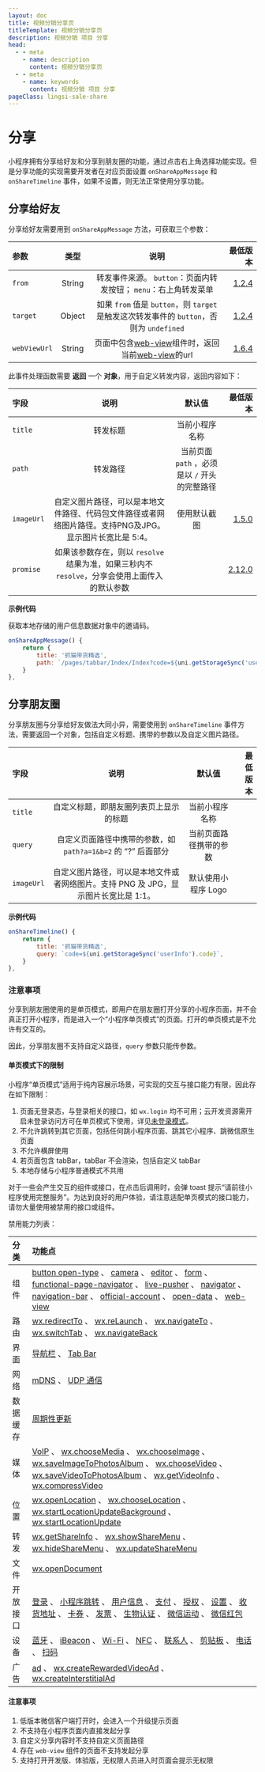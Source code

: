 ```yaml
---
layout: doc
title: 视频分销分享页
titleTemplate: 视频分销分享页
description: 视频分销 项目 分享
head:
  - - meta
    - name: description
      content: 视频分销分享页
  - - meta
    - name: keywords
      content: 视频分销 项目 分享
pageClass: lingsi-sale-share
---
```


# 分享

小程序拥有分享给好友和分享到朋友圈的功能，通过点击右上角选择功能实现。但是分享功能的实现需要开发者在对应页面设置 `onShareAppMessage` 和 `onShareTimeline` 事件，如果不设置，则无法正常使用分享功能。

## 分享给好友

分享给好友需要用到 `onShareAppMessage` 方法，可获取三个参数：

| 参数       | 类型   | 说明                | 最低版本          |
| :--------- | :-----: | :--------------------------------: | -----------------------------------------------------------: |
| `from`       | String | 转发事件来源。 `button`：页面内转发按钮； `menu`：右上角转发菜单 | [1.2.4](https://developers.weixin.qq.com/miniprogram/dev/framework/compatibility.html) |
| `target`     | Object | 如果 `from` 值是 `button`，则 `target` 是触发这次转发事件的 `button`，否则为 `undefined` | [1.2.4](https://developers.weixin.qq.com/miniprogram/dev/framework/compatibility.html) |
| `webViewUrl` | String | 页面中包含[web-view](https://developers.weixin.qq.com/miniprogram/dev/component/web-view.html)组件时，返回当前[web-view](https://developers.weixin.qq.com/miniprogram/dev/component/web-view.html)的url | [1.6.4](https://developers.weixin.qq.com/miniprogram/dev/framework/compatibility.html) |

此事件处理函数需要 **返回** 一个 **对象**，用于自定义转发内容，返回内容如下：

| 字段     | 说明        | 默认值    | 最低版本                 |
| :------- | :--------: | :--------------------------: | -------------------------: |
| `title`    | 转发标题            | 当前小程序名称  |             |
| `path`     | 转发路径          | 当前页面 `path` ，必须是以 `/` 开头的完整路径 |      |
| `imageUrl` | 自定义图片路径，可以是本地文件路径、代码包文件路径或者网络图片路径。支持PNG及JPG。显示图片长宽比是 5:4。 | 使用默认截图      | [1.5.0](https://developers.weixin.qq.com/miniprogram/dev/framework/compatibility.html) |
| `promise`  | 如果该参数存在，则以 `resolve` 结果为准，如果三秒内不 `resolve`，分享会使用上面传入的默认参数 |   | [2.12.0](https://developers.weixin.qq.com/miniprogram/dev/framework/compatibility.html) |

**示例代码**

获取本地存储的用户信息数据对象中的邀请码。

```js
onShareAppMessage() {
	return {
		title: '抓猫带货精选',
		path: `/pages/tabbar/Index/Index?code=${uni.getStorageSync('userInfo').code}`,
	}
},
```

## 分享朋友圈

分享朋友圈与分享给好友做法大同小异，需要使用到 `onShareTimeline` 事件方法，需要返回一个对象，包括自定义标题、携带的参数以及自定义图片路径。

| 字段     | 说明               | 默认值           | 最低版本 |
| :------- | :-----------------------------------: | :---------------------: | -------: |
| `title`    | 自定义标题，即朋友圈列表页上显示的标题                       | 当前小程序名称         |          |
| `query`    | 自定义页面路径中携带的参数，如 `path?a=1&b=2` 的 “?” 后面部分  | 当前页面路径携带的参数 |          |
| `imageUrl` | 自定义图片路径，可以是本地文件或者网络图片。支持 PNG 及 JPG，显示图片长宽比是 1:1。 | 默认使用小程序 Logo    |          |

**示例代码**

```js
onShareTimeline() {
	return {
		title: '抓猫带货精选',
		query: `code=${uni.getStorageSync('userInfo').code}`,
	}
},
```

### 注意事项

分享到朋友圈使用的是单页模式，即用户在朋友圈打开分享的小程序页面，并不会真正打开小程序，而是进入一个“小程序单页模式”的页面。打开的单页模式是不允许有交互的。

因此，分享朋友圈不支持自定义路径，`query` 参数只能传参数。

#### 单页模式下的限制

小程序“单页模式”适用于纯内容展示场景，可实现的交互与接口能力有限，因此存在如下限制：

1. 页面无登录态，与登录相关的接口，如 `wx.login` 均不可用；云开发资源需开启未登录访问方可在单页模式下使用，详见[未登录模式](https://developers.weixin.qq.com/miniprogram/dev/wxcloud/basis/identityless.html)。
2. 不允许跳转到其它页面，包括任何跳小程序页面、跳其它小程序、跳微信原生页面
3. 不允许横屏使用
4. 若页面包含 tabBar，tabBar 不会渲染，包括自定义 tabBar
5. 本地存储与小程序普通模式不共用

对于一些会产生交互的组件或接口，在点击后调用时，会弹 toast 提示“请前往小程序使用完整服务”。为达到良好的用户体验，请注意适配单页模式的接口能力，请勿大量使用被禁用的接口或组件。

禁用能力列表：

| 分类     | 功能点                                                       |
| :------- | :----------------------------------------------------------- |
| 组件     | [button open-type](https://developers.weixin.qq.com/miniprogram/dev/component/button.html) 、 [camera](https://developers.weixin.qq.com/miniprogram/dev/component/camera.html) 、 [editor](https://developers.weixin.qq.com/miniprogram/dev/component/editor.html) 、 [form](https://developers.weixin.qq.com/miniprogram/dev/component/form.html) 、 [functional-page-navigator](https://developers.weixin.qq.com/miniprogram/dev/component/functional-page-navigator.html) 、 [live-pusher](https://developers.weixin.qq.com/miniprogram/dev/component/live-pusher.html) 、 [navigator](https://developers.weixin.qq.com/miniprogram/dev/component/navigator.html) 、 [navigation-bar](https://developers.weixin.qq.com/miniprogram/dev/component/navigation-bar.html) 、 [official-account](https://developers.weixin.qq.com/miniprogram/dev/component/official-account.html) 、 [open-data](https://developers.weixin.qq.com/miniprogram/dev/component/open-data.html) 、 [web-view](https://developers.weixin.qq.com/miniprogram/dev/component/web-view.html) |
| 路由     | [wx.redirectTo](https://developers.weixin.qq.com/miniprogram/dev/api/route/wx.redirectTo.html) 、 [wx.reLaunch](https://developers.weixin.qq.com/miniprogram/dev/api/route/wx.reLaunch.html) 、 [wx.navigateTo](https://developers.weixin.qq.com/miniprogram/dev/api/route/wx.navigateTo.html) 、 [wx.switchTab](https://developers.weixin.qq.com/miniprogram/dev/api/route/wx.switchTab.html) 、 [wx.navigateBack](https://developers.weixin.qq.com/miniprogram/dev/api/route/wx.navigateBack.html) |
| 界面     | [导航栏](https://developers.weixin.qq.com/miniprogram/dev/api/ui/navigation-bar/wx.showNavigationBarLoading.html) 、 [Tab Bar](https://developers.weixin.qq.com/miniprogram/dev/api/ui/tab-bar/wx.showTabBarRedDot.html) |
| 网络     | [mDNS](https://developers.weixin.qq.com/miniprogram/dev/api/network/mdns/wx.startLocalServiceDiscovery.html) 、 [UDP 通信](https://developers.weixin.qq.com/miniprogram/dev/api/network/udp/wx.createUDPSocket.html) |
| 数据缓存 | [周期性更新](https://developers.weixin.qq.com/miniprogram/dev/api/storage/background-fetch/wx.getBackgroundFetchData.html) |
| 媒体     | [VoIP](https://developers.weixin.qq.com/miniprogram/dev/api/media/voip/wx.joinVoIPChat.html) 、 [wx.chooseMedia](https://developers.weixin.qq.com/miniprogram/dev/api/media/video/wx.chooseMedia.html) 、 [wx.chooseImage](https://developers.weixin.qq.com/miniprogram/dev/api/media/image/wx.chooseImage.html) 、 [wx.saveImageToPhotosAlbum](https://developers.weixin.qq.com/miniprogram/dev/api/media/image/wx.saveImageToPhotosAlbum.html) 、 [wx.chooseVideo](https://developers.weixin.qq.com/miniprogram/dev/api/media/video/wx.chooseVideo.html) 、 [wx.saveVideoToPhotosAlbum](https://developers.weixin.qq.com/miniprogram/dev/api/media/video/wx.saveVideoToPhotosAlbum.html) 、 [wx.getVideoInfo](https://developers.weixin.qq.com/miniprogram/dev/api/media/video/wx.getVideoInfo.html) 、 [wx.compressVideo](https://developers.weixin.qq.com/miniprogram/dev/api/media/video/wx.compressVideo.html) |
| 位置     | [wx.openLocation](https://developers.weixin.qq.com/miniprogram/dev/api/location/wx.openLocation.html) 、 [wx.chooseLocation](https://developers.weixin.qq.com/miniprogram/dev/api/location/wx.chooseLocation.html) 、 [wx.startLocationUpdateBackground](https://developers.weixin.qq.com/miniprogram/dev/api/location/wx.startLocationUpdateBackground.html) 、 [wx.startLocationUpdate](https://developers.weixin.qq.com/miniprogram/dev/api/location/wx.startLocationUpdate.html) |
| 转发     | [wx.getShareInfo](https://developers.weixin.qq.com/miniprogram/dev/api/share/wx.getShareInfo.html) 、 [wx.showShareMenu](https://developers.weixin.qq.com/miniprogram/dev/api/share/wx.showShareMenu.html) 、 [wx.hideShareMenu](https://developers.weixin.qq.com/miniprogram/dev/api/share/wx.hideShareMenu.html) 、 [wx.updateShareMenu](https://developers.weixin.qq.com/miniprogram/dev/api/share/wx.updateShareMenu.html) |
| 文件     | [wx.openDocument](https://developers.weixin.qq.com/miniprogram/dev/api/file/wx.openDocument.html) |
| 开放接口 | [登录](https://developers.weixin.qq.com/miniprogram/dev/api/open-api/login/wx.login.html) 、 [小程序跳转](https://developers.weixin.qq.com/miniprogram/dev/api/navigate/wx.navigateToMiniProgram.html) 、 [用户信息](https://developers.weixin.qq.com/miniprogram/dev/api/open-api/user-info/wx.getUserInfo.html) 、 [支付](https://developers.weixin.qq.com/miniprogram/dev/api/payment/wx.requestPayment.html) 、 [授权](https://developers.weixin.qq.com/miniprogram/dev/api/open-api/authorize/wx.authorize.html) 、 [设置](https://developers.weixin.qq.com/miniprogram/dev/api/open-api/setting/wx.openSetting.html) 、 [收货地址](https://developers.weixin.qq.com/miniprogram/dev/api/open-api/address/wx.chooseAddress.html) 、 [卡券](https://developers.weixin.qq.com/miniprogram/dev/api/open-api/card/wx.openCard.html) 、 [发票](https://developers.weixin.qq.com/miniprogram/dev/api/open-api/invoice/wx.chooseInvoiceTitle.html) 、 [生物认证](https://developers.weixin.qq.com/miniprogram/dev/api/open-api/soter/wx.startSoterAuthentication.html) 、 [微信运动](https://developers.weixin.qq.com/miniprogram/dev/api/open-api/werun/wx.getWeRunData.html) 、 [微信红包](https://developers.weixin.qq.com/miniprogram/dev/api/open-api/redpackage/wx.showRedPackage.html) |
| 设备     | [蓝牙](https://developers.weixin.qq.com/miniprogram/dev/api/device/bluetooth/wx.startBluetoothDevicesDiscovery.html) 、 [iBeacon](https://developers.weixin.qq.com/miniprogram/dev/api/device/ibeacon/wx.startBeaconDiscovery.html) 、 [Wi-Fi](https://developers.weixin.qq.com/miniprogram/dev/framework/open-ability/(wx.startWiFi)) 、 [NFC](https://developers.weixin.qq.com/miniprogram/dev/api/device/nfc-hce/wx.startHCE.html) 、 [联系人](https://developers.weixin.qq.com/miniprogram/dev/api/device/contact/wx.addPhoneContact.html) 、 [剪贴板](https://developers.weixin.qq.com/miniprogram/dev/api/device/clipboard/wx.setClipboardData.html) 、 [电话](https://developers.weixin.qq.com/miniprogram/dev/api/device/phone/wx.makePhoneCall.html) 、 [扫码](https://developers.weixin.qq.com/miniprogram/dev/api/device/scan/wx.scanCode.html) |
| 广告     | [ad](https://developers.weixin.qq.com/miniprogram/dev/component/ad.html) 、 [wx.createRewardedVideoAd](https://developers.weixin.qq.com/miniprogram/dev/api/ad/wx.createRewardedVideoAd.html) 、 [wx.createInterstitialAd](https://developers.weixin.qq.com/miniprogram/dev/api/ad/wx.createInterstitialAd.html) |

#### 注意事项

1. 低版本微信客户端打开时，会进入一个升级提示页面
2. 不支持在小程序页面内直接发起分享
3. 自定义分享内容时不支持自定义页面路径
4. 存在 `web-view` 组件的页面不支持发起分享
5. 支持打开开发版、体验版，无权限人员进入时页面会提示无权限